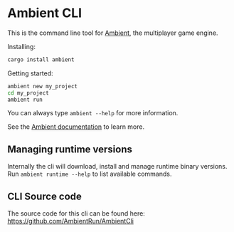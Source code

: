 # Ambient CLI

This is the command line tool for [Ambient](https://github.com/AmbientRun/Ambient), the multiplayer game engine.

Installing:

```sh
cargo install ambient
```

Getting started:

```sh
ambient new my_project
cd my_project
ambient run
```

You can always type `ambient --help` for more information.

See the [Ambient documentation](https://ambientrun.github.io/Ambient/) to learn more.

## Managing runtime versions

Internally the cli will download, install and manage runtime binary versions.
Run `ambient runtime --help` to list available commands.

## CLI Source code

The source code for this cli can be found here: https://github.com/AmbientRun/AmbientCli
